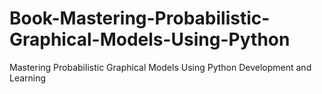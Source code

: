# Book-Mastering-Probabilistic-Graphical-Models-Using-Python
Mastering Probabilistic Graphical Models Using Python Development and Learning
